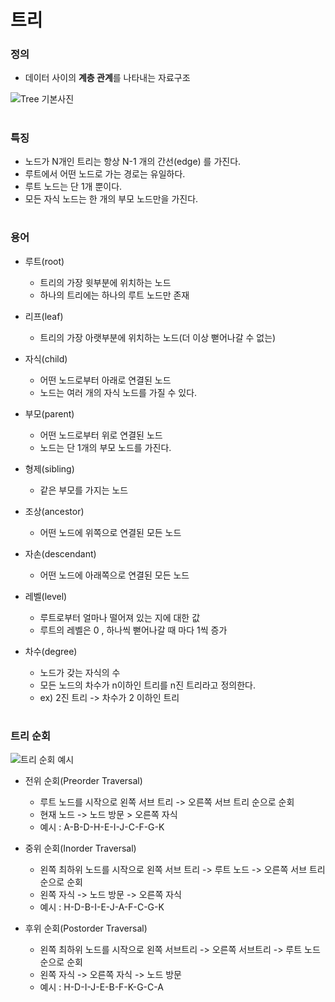 # 트리

### 정의
- 데이터 사이의 **계층 관계**를 나타내는 자료구조

![Tree 기본사진](https://user-images.githubusercontent.com/88774925/204141631-cda1b857-0927-44a7-b296-effb5d628d70.jpg)

#

### 특징
- 노드가 N개인 트리는 항상 N-1 개의 간선(edge) 를 가진다.
- 루트에서 어떤 노드로 가는 경로는 유일하다.
- 루트 노드는 단 1개 뿐이다.
- 모든 자식 노드는 한 개의 부모 노드만을 가진다.

#

### 용어

- 루트(root)
  - 트리의 가장 윗부분에 위치하는 노드
  - 하나의 트리에는 하나의 루트 노드만 존재

- 리프(leaf)
  - 트리의 가장 아랫부분에 위치하는 노드(더 이상 뻗어나갈 수 없는)

- 자식(child)
  - 어떤 노드로부터 아래로 연결된 노드
  - 노드는 여러 개의 자식 노드를 가질 수 있다.
 
- 부모(parent)
  - 어떤 노드로부터 위로 연결된 노드
  - 노드는 단 1개의 부모 노드를 가진다.
 
- 형제(sibling)
  - 같은 부모를 가지는 노드
 
- 조상(ancestor)
  - 어떤 노드에 위쪽으로 연결된 모든 노드
 
- 자손(descendant)
  - 어떤 노드에 아래쪽으로 연결된 모든 노드

- 레벨(level)
  - 루트로부터 얼마나 떨어져 있는 지에 대한 값
  - 루트의 레벨은 0 , 하나씩 뻗어나갈 때 마다 1씩 증가

- 차수(degree)
  - 노드가 갖는 자식의 수
  - 모든 노드의 차수가 n이하인 트리를 n진 트리라고 정의한다.
  - ex) 2진 트리 -> 차수가 2 이하인 트리
  
#

### 트리 순회

![트리 순회 예시](https://user-images.githubusercontent.com/88774925/204142990-68222c25-c333-4222-8ca1-15067a5d239e.jpg)

- 전위 순회(Preorder Traversal)
  - 루트 노드를 시작으로 왼쪽 서브 트리 -> 오른쪽 서브 트리 순으로 순회
  - 현재 노드 -> 노드 방문 > 오른쪽 자식
  - 예시 : A-B-D-H-E-I-J-C-F-G-K

- 중위 순회(Inorder Traversal)
  - 왼쪽 최하위 노드를 시작으로 왼쪽 서브 트리 -> 루트 노드 -> 오른쪽 서브 트리 순으로 순회
  - 왼쪽 자식 -> 노드 방문 -> 오른쪽 자식
  - 예시 : H-D-B-I-E-J-A-F-C-G-K

- 후위 순회(Postorder Traversal)
  - 왼쪽 최하위 노드를 시작으로 왼쪽 서브트리 -> 오른쪽 서브트리 -> 루트 노드 순으로 순회
  - 왼쪽 자식 -> 오른쪽 자식 -> 노드 방문
  - 예시 : H-D-I-J-E-B-F-K-G-C-A
